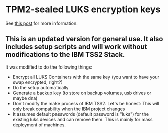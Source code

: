 # TPM2-sealed LUKS encryption keys

See [this post](https://robertou.com/tpm2-sealed-luks-encryption-keys.html) for
more information.

## This is an updated version for general use. It also includes setup scripts and will work without modifications to the IBM TSS2 Stack.

It was modified to do the following things:
 * Encrypt all LUKS Containers with the same key (you want to have your swap encrypted, right?)
 * Do the setup automatically
 * Generate a backup key (to store on backup volumes, usb drives or maybe dna)
 * Don't modify the make process of IBM TSS2. Let's be honest: This will only break compability when the IBM project changes
 * It assumes default passwords (default password is "luks") for the existing luks devices and can remove them. This is mainly for mass deployment of machines.
 
